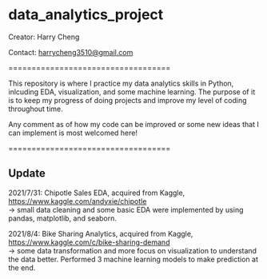 # data_analytics_project

Creator: Harry Cheng

Contact: harrycheng3510@gmail.com


===================================

This repository is where I practice my data analytics skills in Python, inlcuding EDA, visualization, and some machine learning. The purpose of it is to keep my progress of doing projects and improve my level of coding throughout time. 

Any comment as of how my code can be improved or some new ideas that I can implement is most welcomed here!

===================================


## Update
2021/7/31: Chipotle Sales EDA, acquired from Kaggle, https://www.kaggle.com/andyxie/chipotle  
  -> small data cleaning and some basic EDA were implemented by using pandas, matplotlib, and seaborn.  
  
2021/8/4: Bike Sharing Analytics, acquired from Kaggle, https://www.kaggle.com/c/bike-sharing-demand  
  -> some data transformation and more focus on visualization to understand the data better. Performed 3 machine learning models to make prediction at the end. 
